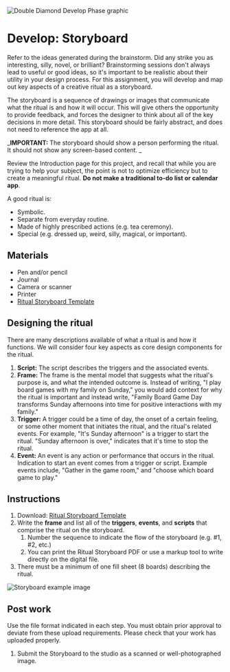 ![Double Diamond Develop Phase graphic](/assets/dd-process-develop-1200px@2x.png)

# Develop: Storyboard

Refer to the ideas generated during the brainstorm. Did any strike you as interesting, silly, novel, or brilliant? Brainstorming sessions don't always lead to useful or good ideas, so it's important to be realistic about their utility in your design process. For this assignment, you will develop and map out key aspects of a creative ritual as a storyboard. 

The storyboard is a sequence of drawings or images that communicate what the ritual is and how it will occur. This will give others the opportunity to provide feedback, and forces the designer to think about all of the key decisions in more detail. This storyboard should be fairly abstract, and does not need to reference the app at all.

_**IMPORTANT:** The storyboard should show a person performing the ritual. It should not show any screen-based content. _

Review the Introduction page for this project, and recall that while you are trying to help your subject, the point is not to optimize efficiency but to create a meaningful ritual. **Do not make a traditional to-do list or calendar app**. 

A good ritual is:

* Symbolic.
* Separate from everyday routine.
* Made of highly prescribed actions \(e.g. tea ceremony\).
* Special \(e.g. dressed up, weird, silly, magical, or important\).

## Materials

* Pen and/or pencil
* Journal
* Camera or scanner
* Printer
* [Ritual Storyboard Template](https://github.com/dmd-program/dmd-100-sp17/raw/master/assets/ritual-storyboard.pdf "Ritual Storyboard Download")

## Designing the ritual

There are many descriptions available of what a ritual is and how it functions. We will consider four key aspects as core design components for the ritual.

1. **Script:** The script describes the triggers and the associated events.
2. **Frame:** The frame is the mental model that suggests what the ritual's purpose is, and what the intended outcome is. Instead of writing, "I play board games with my family on Sunday," you would add context for why the ritual is important and instead write, "Family Board Game Day transforms Sunday afternoons into time for positive interactions with my family."
3. **Trigger:** A trigger could be a time of day, the onset of a certain feeling, or some other moment that initiates the ritual, and the ritual's related events. For example, "It's Sunday afternoon" is a trigger to start the ritual. "Sunday afternoon is over," indicates that it's time to stop the ritual.
4. **Event:** An event is any action or performance that occurs in the ritual. Indication to start an event comes from a trigger or script. Example events include, "Gather in the game room,"  and "choose which board game to play."

## Instructions

1. Download: [Ritual Storyboard Template](https://github.com/dmd-program/dmd-100-sp17/raw/master/assets/ritual-storyboard.pdf "Ritual Storyboard Download") 
2. Write the **frame** and list all of the **triggers**, **events**, and **scripts** that comprise the ritual on the storyboard. 
   1. Number the sequence to indicate the flow of the storyboard \(e.g. \#1, \#2, etc.\)
   2. You can print the Ritual Storyboard PDF or use a markup tool to write directly on the digital file.
3. There must be a minimum of one fill sheet \(8 boards\) describing the ritual.

![Storyboard example image](/assets/ritual-storyboard.jpg)

## Post work

Use the file format indicated in each step. You must obtain prior approval to deviate from these upload requirements. Please check that your work has uploaded properly.

1. Submit the Storyboard to the studio as a scanned or well-photographed image.



